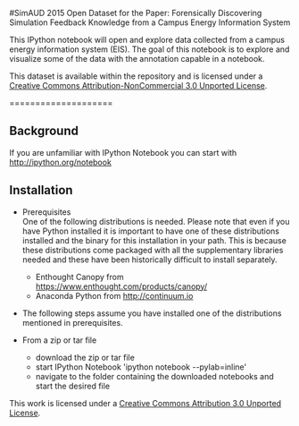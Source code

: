 #SimAUD 2015 Open Dataset for the Paper: Forensically Discovering Simulation Feedback Knowledge from a Campus Energy Information System

This IPython notebook will open and explore data collected from a campus energy information system (EIS). The goal of this notebook is to explore and visualize some of the data with the annotation capable in a notebook.

This dataset is available within the repository and is licensed under a [Creative Commons Attribution-NonCommercial 3.0 Unported License](http://creativecommons.org/licenses/by-nc/3.0/). 

====================

Background  
----------

If you are unfamiliar with IPython Notebook you can start with http://ipython.org/notebook


Installation  
------------

* Prerequisites  
One of the following distributions is needed. Please note that even if you have Python installed it is important to have one of these distributions installed and the binary for this installation in your path. This is because these distributions come packaged with all the supplementary libraries needed and these have been historically difficult to install separately.

  * Enthought Canopy from https://www.enthought.com/products/canopy/
  * Anaconda Python from http://continuum.io


* The following steps assume you have installed one of the distributions mentioned in prerequisites.

* From a zip or tar file
    * download the zip or tar file 
    * start IPython Notebook 'ipython notebook --pylab=inline'
    * navigate to the folder containing the downloaded notebooks and start the desired file
 

This work is licensed under a [Creative Commons Attribution 3.0 Unported License](http://creativecommons.org/licenses/by/3.0/).

